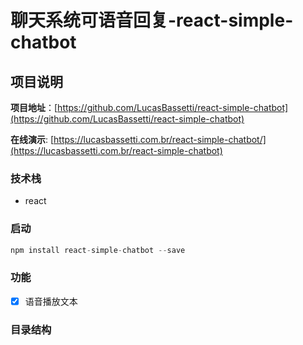 # 聊天系统可语音回复-react-simple-chatbot


## 项目说明 



**项目地址**：[https://github.com/LucasBassetti/react-simple-chatbot](https://github.com/LucasBassetti/react-simple-chatbot)

**在线演示**: [https://lucasbassetti.com.br/react-simple-chatbot/](https://lucasbassetti.com.br/react-simple-chatbot)



### 技术栈
- react



### 启动
```javascript
npm install react-simple-chatbot --save
```


### 功能
- [x] 语音播放文本


### 目录结构

```$xslt


```
